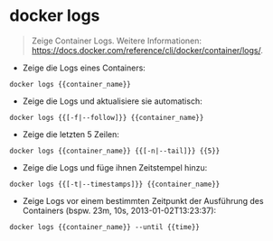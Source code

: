 # docker logs

> Zeige Container Logs.
> Weitere Informationen: <https://docs.docker.com/reference/cli/docker/container/logs/>.

- Zeige die Logs eines Containers:

`docker logs {{container_name}}`

- Zeige die Logs und aktualisiere sie automatisch:

`docker logs {{[-f|--follow]}} {{container_name}}`

- Zeige die letzten 5 Zeilen:

`docker logs {{container_name}} {{[-n|--tail]}} {{5}}`

- Zeige die Logs und füge ihnen Zeitstempel hinzu:

`docker logs {{[-t|--timestamps]}} {{container_name}}`

- Zeige Logs vor einem bestimmten Zeitpunkt der Ausführung des Containers (bspw. 23m, 10s, 2013-01-02T13:23:37):

`docker logs {{container_name}} --until {{time}}`
